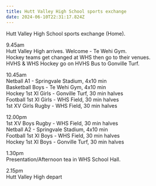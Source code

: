 ```yaml
---
title: Hutt Valley High School sports exchange
date: 2024-06-10T22:31:17.824Z
---
```

Hutt Valley High School sports exchange (Home).

9.45am  
Hutt Valley High arrives. Welcome - Te Wehi Gym.  
Hockey teams get changed at WHS then go to their venues.  
HVHS & WHS Hockey go on HVHS Bus to Gonville Turf.   

10.45am  
Netball A1 - Springvale Stadium, 4x10 min  
Basketball Boys	- Te Wehi Gym, 4x10 min  
Hockey 1st XI Girls - Gonville Turf, 30 min halves  
Football 1st XI Girls - WHS Field, 30 min halves  
1st XV Girls Rugby - WHS Field, 30 min halves

12.00pm  
1st XV Boys Rugby - WHS Field, 30 min halves  
Netball A2 - Springvale Stadium, 4x10 min  
Football 1st XI Boys - WHS Field, 30 min halves  
Hockey 1st XI Boys - Gonville Turf, 30 min halves  

1.30pm  
Presentation/Afternoon tea in WHS School Hall.  

2.15pm  
Hutt Valley High depart 
